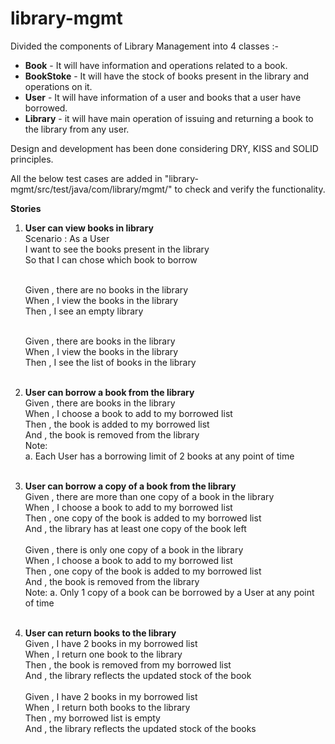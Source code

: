 # library-mgmt
Divided the components of Library Management into 4 classes :- 
- **Book** - It will have information and operations related to a book.
- **BookStoke** - It will have the stock of books present in the library and operations on it.
- **User** - It will have information of a user and books that a user have borrowed.
- **Library** - it will have main operation of issuing and returning a book to the library from any user.

Design and development has been done considering DRY, KISS and SOLID principles.

All the below test cases are added in "library-mgmt/src/test/java/com/library/mgmt/" to check and verify the functionality.

**Stories**
1. **User can view books in library**<br>
   Scenario : As a User<br>
   I want to see the books present in the library<br>
   So that I can chose which book to borrow<br><br>
   
   Given , there are no books in the library<br>
   When , I view the books in the library<br>
   Then , I see an empty library<br><br>
   
   Given , there are books in the library<br>
   When , I view the books in the library<br>
   Then , I see the list of books in the library<br><br>

2. **User can borrow a book from the library**<br>
   Given , there are books in the library<br>
   When , I choose a book to add to my borrowed list<br>
   Then , the book is added to my borrowed list<br>
   And , the book is removed from the library<br>
   Note:<br>
   a. Each User has a borrowing limit of 2 books at any point of time<br><br>

3. **User can borrow a copy of a book from the library**<br>
   Given , there are more than one copy of a book in the library<br>
   When , I choose a book to add to my borrowed list<br>
   Then , one copy of the book is added to my borrowed list<br>
   And , the library has at least one copy of the book left<br><br>
   Given , there is only one copy of a book in the library<br>
   When , I choose a book to add to my borrowed list<br>
   Then , one copy of the book is added to my borrowed list<br>
   And , the book is removed from the library<br>
   Note:
   a. Only 1 copy of a book can be borrowed by a User at any point of time<br><br>

4. **User can return books to the library**<br>
   Given , I have 2 books in my borrowed list<br>
   When , I return one book to the library<br>
   Then , the book is removed from my borrowed list<br>
   And , the library reflects the updated stock of the book<br><br>
   Given , I have 2 books in my borrowed list<br>
   When , I return both books to the library<br>
   Then , my borrowed list is empty<br>
   And , the library reflects the updated stock of the books<br>